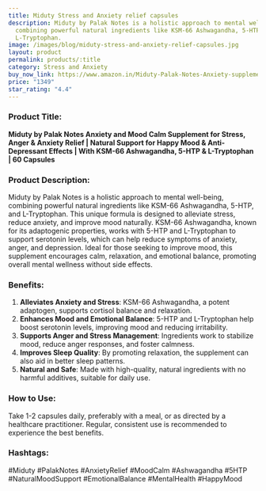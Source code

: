 ```yaml
---
title: Miduty Stress and Anxiety relief capsules
description: Miduty by Palak Notes is a holistic approach to mental well-being,
  combining powerful natural ingredients like KSM-66 Ashwagandha, 5-HTP, and
  L-Tryptophan.
image: /images/blog/miduty-stress-and-anxiety-relief-capsules.jpg
layout: product
permalink: products/:title
category: Stress and Anxiety
buy_now_link: https://www.amazon.in/Miduty-Palak-Notes-Anxiety-supplement/dp/B0CG5N4BSL/ref=sr_1_11?crid=1W9ZDFHSL4M4F&tag=m0150-21
price: "1349"
star_rating: "4.4"
---
```

### Product Title:
**Miduty by Palak Notes Anxiety and Mood Calm Supplement for Stress, Anger & Anxiety Relief | Natural Support for Happy Mood & Anti-Depressant Effects | With KSM-66 Ashwagandha, 5-HTP & L-Tryptophan | 60 Capsules**

### Product Description:
Miduty by Palak Notes is a holistic approach to mental well-being, combining powerful natural ingredients like KSM-66 Ashwagandha, 5-HTP, and L-Tryptophan. This unique formula is designed to alleviate stress, reduce anxiety, and improve mood naturally. KSM-66 Ashwagandha, known for its adaptogenic properties, works with 5-HTP and L-Tryptophan to support serotonin levels, which can help reduce symptoms of anxiety, anger, and depression. Ideal for those seeking to improve mood, this supplement encourages calm, relaxation, and emotional balance, promoting overall mental wellness without side effects.

### Benefits:
1. **Alleviates Anxiety and Stress**: KSM-66 Ashwagandha, a potent adaptogen, supports cortisol balance and relaxation.
2. **Enhances Mood and Emotional Balance**: 5-HTP and L-Tryptophan help boost serotonin levels, improving mood and reducing irritability.
3. **Supports Anger and Stress Management**: Ingredients work to stabilize mood, reduce anger responses, and foster calmness.
4. **Improves Sleep Quality**: By promoting relaxation, the supplement can also aid in better sleep patterns.
5. **Natural and Safe**: Made with high-quality, natural ingredients with no harmful additives, suitable for daily use.

### How to Use:
Take 1-2 capsules daily, preferably with a meal, or as directed by a healthcare practitioner. Regular, consistent use is recommended to experience the best benefits.

### Hashtags:
#Miduty #PalakNotes #AnxietyRelief #MoodCalm #Ashwagandha #5HTP #NaturalMoodSupport #EmotionalBalance #MentalHealth #HappyMood

